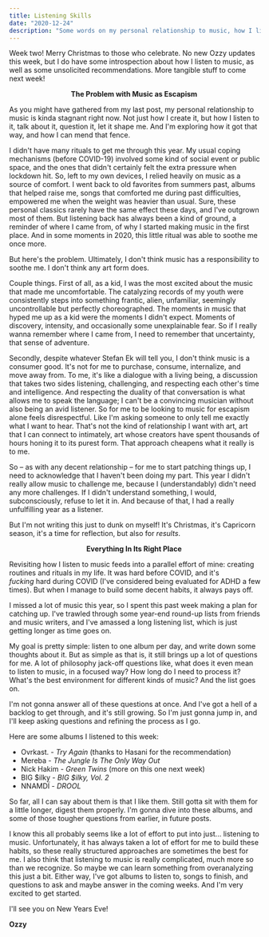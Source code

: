 ```yaml
---
title: Listening Skills
date: "2020-12-24"
description: "Some words on my personal relationship to music, how I listen to it, and how we talk bout music in our society."
---
```


<article class="body-section">
<p>Week two! Merry Christmas to those who celebrate. No new Ozzy updates this week, but I do have some introspection about how I listen to music, as well as some unsolicited recommendations. More tangible stuff to come next week!</p>
<p style="text-align: center;"><strong><span class="font_xl">The Problem with Music as Escapism&nbsp;</span></strong></p>
<p>As you might have gathered from my last post, my personal relationship to music is kinda stagnant right now. Not just how I create it, but how I listen to it, talk about it, question it, let it shape me. And I&#39;m exploring how it got that way, and how I can mend that fence.&nbsp;</p>
<p>I didn&#39;t have many rituals to get me through this year. My usual coping mechanisms (before COVID-19) involved some kind of social event or public space, and the ones that didn&#39;t certainly felt the extra pressure when lockdown hit. So, left to my own devices, I relied heavily on music as a source of comfort. I went back to old favorites from summers past, albums that helped raise me, songs that comforted me during past difficulties, empowered me when the weight was heavier than usual. Sure, these personal classics rarely have the same effect these days, and I&#39;ve outgrown most of them. But listening back has always been a kind of ground, a reminder of where I came from, of why I started making music in the first place. And in some moments in 2020, this little ritual was able to soothe me once more.&nbsp;</p>
<p>But here&#39;s the problem. Ultimately, I don&#39;t think music has a responsibility to soothe me. I don&#39;t think any art form does.&nbsp;</p>
<p>Couple things. First of all, as a kid, I was the most excited about the music that made me uncomfortable. The catalyzing records of my youth were consistently steps into something frantic, alien, unfamiliar, seemingly uncontrollable but perfectly choreographed. The moments in music that hyped me up as a kid were the moments I didn&#39;t expect. Moments of discovery, intensity, and occasionally some unexplainable fear. So if I really wanna remember where I came from, I need to remember that uncertainty, that sense of adventure.&nbsp;</p>
<p>Secondly, despite whatever Stefan Ek will tell you, I don&#39;t think music is a consumer good. It&#39;s not for me to purchase, consume, internalize, and move away from. To me, it&#39;s like a dialogue with a living being, a discussion that takes two sides listening, challenging, and respecting each other&#39;s time and intelligence. And respecting the duality of that conversation is what allows me to speak the language; I can&#39;t be a convincing musician without also being an avid listener. So for me to be looking to music for escapism alone feels disrespectful. Like I&#39;m asking someone to only tell me exactly what I want to hear. That&#39;s not the kind of relationship I want with art, art that I can connect to intimately, art whose creators have spent thousands of hours honing it to its purest form. That approach cheapens what it really is to me.&nbsp;</p>
<p>So &ndash; as with any decent relationship &ndash; for me to start patching things up, I need to acknowledge that I haven&#39;t been doing my part. This year I didn&#39;t really allow music to challenge me, because I (understandably) didn&#39;t need any more challenges. If I didn&#39;t understand something, I would, subconsciously, refuse to let it in. And because of that, I had a really unfulfilling year as a listener.&nbsp;</p>
<p>But I&#39;m not writing this just to dunk on myself! It&#39;s Christmas, it&#39;s Capricorn season, it&#39;s a time for reflection, but also for <em>results</em>.&nbsp;</p>

<p style="text-align: center;"><strong><span class="font_xl">Everything In Its Right Place&nbsp;</span></strong></p>
<p>Revisiting how I listen to music feeds into a parallel effort of mine: creating routines and rituals in my life. It was hard before COVID, and it&#39;s <em>fucking</em>&nbsp;hard during COVID (I&#39;ve considered being evaluated for ADHD a few times). But when I manage to build some decent habits, it always pays off.&nbsp;</p>
<p>I missed a lot of music this year, so I spent this past week making a plan for catching up. I&#39;ve trawled through some year-end round-up lists from friends and music writers, and I&#39;ve amassed a long listening list, which is just getting longer as time goes on.&nbsp;</p>
<p>My goal is pretty simple: listen to one album per day, and write down some thoughts about it. But as simple as that is, it still brings up a lot of questions for me. A lot of philosophy jack-off questions like, what does it even mean to listen to music, in a focused way? How long do I need to process it? What&#39;s the best environment for different kinds of music? And the list goes on.&nbsp;</p>
<p>I&#39;m not gonna answer all of these questions at once. And I&#39;ve got a hell of a backlog to get through, and it&#39;s still growing. So I&#39;m just gonna jump in, and I&#39;ll keep asking questions and refining the process as I go.&nbsp;</p>
<p>Here are some albums I listened to this week:&nbsp;</p>
<ul>    <li>Ovrkast. - <em>Try Again</em> (thanks to Hasani for the recommendation)&nbsp;</li>    <li>Mereba - <em>The Jungle Is The Only Way Out</em>&nbsp;</li>    <li>Nick Hakim - <em>Green Twins</em> (more on this one next week)&nbsp;</li>    <li>BIG $ilky - <em>BIG $ilky, Vol. 2</em>&nbsp;</li>    <li>NNAMD&Iuml; - <em>DROOL</em>&nbsp;</li></ul>
<p>So far, all I can say about them is that I like them. Still gotta sit with them for a little longer, digest them properly. I&#39;m gonna dive into these albums, and some of those tougher questions from earlier, in future posts.&nbsp;</p>
<p>I know this all probably seems like a lot of effort to put into just... listening to music. Unfortunately, it has always taken a lot of effort for me to build these habits, so these really structured approaches are sometimes the best for me. I also think that listening to music is really complicated, much more so than we recognize. So maybe we can learn something from overanalyzing this just a bit. Either way, I&#39;ve got albums to listen to, songs to finish, and questions to ask and maybe answer in the coming weeks. And I&#39;m very excited to get started.</p>
<p>I&#39;ll see you on New Years Eve!</p>
<p><strong>Ozzy</strong></p>
</article>
